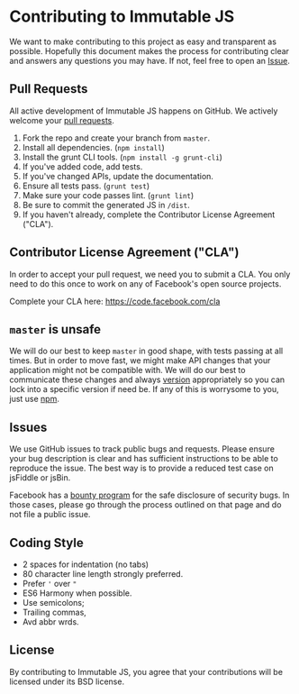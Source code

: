 # Contributing to Immutable JS

We want to make contributing to this project as easy and transparent as
possible. Hopefully this document makes the process for contributing clear and
answers any questions you may have. If not, feel free to open an
[Issue](https://github.com/facebook/immutable-js/issues).

## Pull Requests

All active development of Immutable JS happens on GitHub. We actively welcome
your [pull requests](https://help.github.com/articles/creating-a-pull-request).

 1. Fork the repo and create your branch from `master`.
 2. Install all dependencies. (`npm install`)
 3. Install the grunt CLI tools. (`npm install -g grunt-cli`)
 4. If you've added code, add tests.
 5. If you've changed APIs, update the documentation.
 6. Ensure all tests pass. (`grunt test`)
 7. Make sure your code passes lint. (`grunt lint`)
 8. Be sure to commit the generated JS in `/dist`.
 8. If you haven't already, complete the Contributor License Agreement ("CLA").

## Contributor License Agreement ("CLA")

In order to accept your pull request, we need you to submit a CLA. You only need
to do this once to work on any of Facebook's open source projects.

Complete your CLA here: <https://code.facebook.com/cla>

## `master` is unsafe

We will do our best to keep `master` in good shape, with tests passing at all
times. But in order to move fast, we might make API changes that your
application might not be compatible with. We will do our best to communicate
these changes and always [version](http://semver.org/) appropriately so you can
lock into a specific version if need be. If any of this is worrysome to you,
just use [npm](https://www.npmjs.org/package/immutable).

## Issues

We use GitHub issues to track public bugs and requests. Please ensure your bug
description is clear and has sufficient instructions to be able to reproduce the
issue. The best way is to provide a reduced test case on jsFiddle or jsBin.

Facebook has a [bounty program](https://www.facebook.com/whitehat/) for the safe
disclosure of security bugs. In those cases, please go through the process
outlined on that page and do not file a public issue.

## Coding Style

* 2 spaces for indentation (no tabs)
* 80 character line length strongly preferred.
* Prefer `'` over `"`
* ES6 Harmony when possible.
* Use semicolons;
* Trailing commas,
* Avd abbr wrds.

## License

By contributing to Immutable JS, you agree that your contributions will be
licensed under its BSD license.
